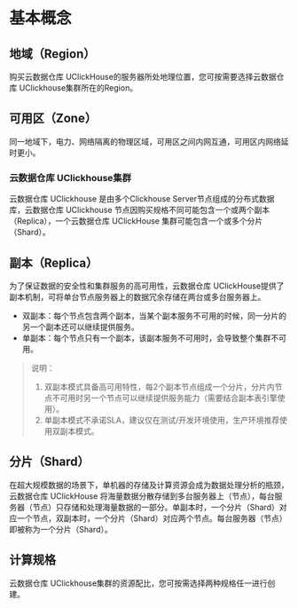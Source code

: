 # 基本概念

## 地域（Region）

购买云数据仓库 UClickHouse的服务器所处地理位置，您可按需要选择云数据仓库 UClickhouse集群所在的Region。

## 可用区（Zone）

同一地域下，电力、网络隔离的物理区域，可用区之间内网互通，可用区内网络延时更小。

### 云数据仓库 UClickhouse集群

云数据仓库 UClickhouse 是由多个Clickhouse Server节点组成的分布式数据库，云数据仓库 UClickhouse 节点因购买规格不同可能包含一个或两个副本（Replica），一个云数据仓库 UClickHouse 集群可能包含一个或多个分片（Shard）。

## 副本（Replica）

为了保证数据的安全性和集群服务的高可用性，云数据仓库 UClickHouse提供了副本机制，可将单台节点服务器上的数据冗余存储在两台或多台服务器上。

- 双副本：每个节点包含两个副本，当某个副本服务不可用的时候，同一分片的另一个副本还可以继续提供服务。
- 单副本：每个节点只有一个副本，该副本服务不可用时，会导致整个集群不可用。

<blockquote>
说明：
  <ol>
  <li>双副本模式具备高可用特性，每2个副本节点组成一个分片，分片内节点不可用时另一个节点可以继续提供服务能力（需要结合副本表引擎使用）。</li>
    <li>单副本模式不承诺SLA，建议仅在测试/开发环境使用，生产环境推荐使用双副本模式。</li>
  </ol>
</blockquote>

## 分片（Shard）

在超大规模数据的场景下，单机器的存储及计算资源会成为数据处理分析的瓶颈，云数据仓库 UClickHouse 将海量数据分散存储到多台服务器上（节点），每台服务器（节点）只存储和处理海量数据的一部分。单副本时，一个分片（Shard）对应一个节点，双副本时，一个分片（Shard）对应两个节点。每台服务器（节点）即被称为一个分片（Shard）。

## 计算规格

云数据仓库 UClickhouse集群的资源配比，您可按需选择两种规格任一进行创建。